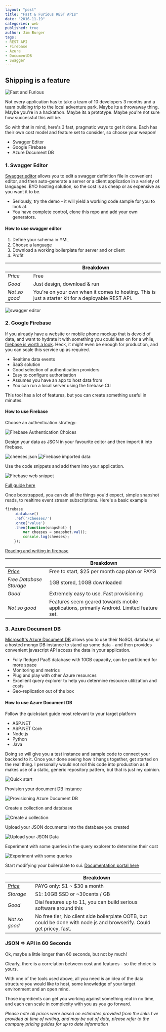 ```yaml
---
layout: "post"
title: "Fast & Furious REST APIs"
date: "2016-11-19"
categories: web
published: true
author: Jim Burger
tags:
- REST API
- Firebase
- Azure
- DocumentDB
- Swagger
---
```


## Shipping is a feature

![Fast and Furious](/assets/nissan-sx.jpg)

Not every application has to take a team of 10 developers 3 months and a team building trip to the local adventure park. Maybe its a throwaway thing. Maybe you're in a hackathon. Maybe its a prototype. Maybe you're not sure how successful this will be. 

So with that in mind, here's 3 fast, pragmatic ways to get it done. Each has their own cost model and feature set to consider, so choose your weapon!

- Swagger Editor
- Google Firebase
- Azure Document DB

### 1. Swagger Editor

[Swagger editor](http://swagger.io/swagger-editor/) allows you to edit a swagger definition file in convenient editor, and then auto-generate a server or a client application in a variety of languages. BYO hosting solution, so the cost is as cheap or as expensive as you want it to be.

- Seriously, try the demo - it will yield a working code sample for you to look at.
- You have complete control, clone this repo and add your own generators.

#### How to use swagger editor

1. Define your schema in YML 
2. Choose a language 
3. Download a working boilerplate for server and or client
4. Profit

||Breakdown|
|---|---|
|*Price*|Free|
|*Good*|Just design, download & run|
|*Not so good*|You're on your own when it comes to hosting. This is just a starter kit for a deployable REST API.|

![swagger editor](/assets/swagger-editor.png)

### 2. Google Firebase

If you already have a website or mobile phone mockup that is devoid of data, and want to hydrate it with something you could lean on for a while, [firebase is worth a look](https://firebase.google.com). Heck, it might even be enough for production, and you can scale this service up as required. 

- Realtime data events
- SaaS solution
- Good selection of authentication providers
- Easy to configure authorisation
- Assumes you have an app to host data from
- You can run a local server using the firebase CLI

This tool has a lot of features, but you can create something useful in minutes.

#### How to use Firebase

Choose an authentication strategy:

![Firebase Authentication Choices](/assets/fb-auth-choices.png)

Design your data as JSON in your favourite editor and then import it into firebase.

![cheeses.json](/assets/cheeses-json.png)
![Firebase imported data](/assets/fb-data.png)

Use the code snippets and add them into your application.

![Firebase web snippet](/assets/fb-add-web.png)

[Full guide here](https://firebase.google.com/docs/web/setup)

Once boostrapped, you can do all the things you'd expect, simple snapshot reads, to realtime event stream subscriptions. Here's a basic example

```javascript
firebase
    .database()
    .ref('/Cheeses/')
    .once('value')
    .then(function(snapshot) {
        var cheeses = snapshot.val();
        console.log(cheeses);
    });
```
[Reading and writing in firebase](https://firebase.google.com/docs/database/web/read-and-write)

||Breakdown|
|---|---|
|*[Price](https://firebase.google.com/pricing/)*|Free to start, $25 per month cap plan or PAYG|
|*Free Database Storage*|1GB stored, 10GB downloaded|
|*Good*|Extremely easy to use. Fast provisioning|
|*Not so good*|Features seem geared towards mobile applications, primarily Android. Limited feature set.|

### 3. Azure Document DB

[Microsoft's Azure Document DB](https://azure.microsoft.com/en-us/services/documentdb/) allows you to use their NoSQL database, or a hosted mongo DB instance to stand up some data - and then provides convenient javascript API access the data in your application. 

- Fully fledged PaaS database with 10GB capacity, can be partitioned for more space
- Monitoring and metrics
- Plug and play with other Azure resources
- Excellent query explorer to help you determine resource utilization and costs
- Geo-replication out of the box

#### How to use Azure Document DB

Follow the quickstart guide most relevant to your target platform
    
- ASP.NET
- ASP.NET Core
- Node.js
- Python
- Java

Doing so will give you a test instance and sample code to connect your backend to it.
Once your done seeing how it hangs together, get started on the real thing. I personally would not roll this code into production as it makes use of a static, generic repository pattern, but that is just my opinion. 

![Quick start](/assets/adb-quick-start.png)

Provision your document DB instance

![Provisioning Azure Document DB](/assets/adb-create.png)

Create a collection and database

![Create a collection](/assets/adb-add-collection.png)

Upload your JSON documents into the database you created

![Upload your JSON Data](/assets/adb-cheese-doc-upload.png)

Experiment with some queries in the query explorer to determine their cost

![Experiment with some queries](/assets/adb-query-explorer.png)

Start modifying your boilerplate to sui. [Documentation portal here](https://docs.microsoft.com/en-us/azure/documentdb/)

||Breakdown|
|---|---|
|*[Price](https://azure.microsoft.com/en-us/pricing/calculator/)*|PAYG only: S1 ~ $30 a month|
|*Storage*|S1: 10GB SSD or ~30cents / GB |
|*Good*|Dial features up to 11, you can build serious software around this|
|*Not so good*| No free tier, No client side boilerplate OOTB, but could be done with node.js and browserify. Could get pricey, fast.|

### JSON => API in 60 Seconds

Ok, maybe a little longer than 60 seconds, but not by much!

Clearly, there is a correlation between cost and features - so the choice is yours.

With one of the tools used above, all you need is an idea of the data structure you would like to host, some knowledge of your target environment and an open mind.

Those ingredients can get you working against something real in no time, and each can scale in complexity with you as you go forward.

*Please note all prices were based on estimates provided from the links I've provided at time of writing, and may be out of date, please refer to the company pricing guides for up to date information*










